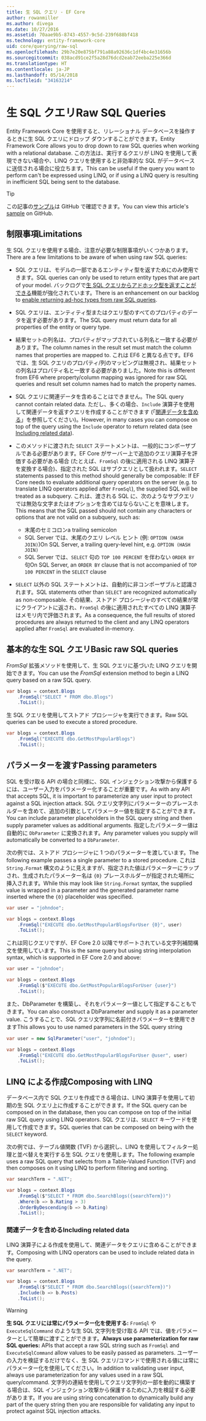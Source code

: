 ```yaml
---
title: 生 SQL クエリ - EF Core
author: rowanmiller
ms.author: divega
ms.date: 10/27/2016
ms.assetid: 70aae9b5-8743-4557-9c5d-239f688bf418
ms.technology: entity-framework-core
uid: core/querying/raw-sql
ms.openlocfilehash: 29b7e20e875bf791a88a92636c1df4bc4e31656b
ms.sourcegitcommit: 038acd91ce2f5a28d76dcd2eab72eeba225e366d
ms.translationtype: HT
ms.contentlocale: ja-JP
ms.lasthandoff: 05/14/2018
ms.locfileid: "34163214"
---
```

# <a name="raw-sql-queries"></a><span data-ttu-id="78294-102">生 SQL クエリ</span><span class="sxs-lookup"><span data-stu-id="78294-102">Raw SQL Queries</span></span>

<span data-ttu-id="78294-103">Entity Framework Core を使用すると、リレーショナル データベースを操作するときに生 SQL クエリにドロップ ダウンすることができます。</span><span class="sxs-lookup"><span data-stu-id="78294-103">Entity Framework Core allows you to drop down to raw SQL queries when working with a relational database.</span></span> <span data-ttu-id="78294-104">この方法は、実行するクエリが LINQ を使用して表現できない場合や、LINQ クエリを使用すると非効率的な SQL がデータベースに送信される場合に役立ちます。</span><span class="sxs-lookup"><span data-stu-id="78294-104">This can be useful if the query you want to perform can't be expressed using LINQ, or if using a LINQ query is resulting in inefficient SQL being sent to the database.</span></span>

> [!TIP]  
> <span data-ttu-id="78294-105">この記事の[サンプル](https://github.com/aspnet/EntityFramework.Docs/tree/master/samples/core/Querying)は GitHub で確認できます。</span><span class="sxs-lookup"><span data-stu-id="78294-105">You can view this article's [sample](https://github.com/aspnet/EntityFramework.Docs/tree/master/samples/core/Querying) on GitHub.</span></span>

## <a name="limitations"></a><span data-ttu-id="78294-106">制限事項</span><span class="sxs-lookup"><span data-stu-id="78294-106">Limitations</span></span>

<span data-ttu-id="78294-107">生 SQL クエリを使用する場合、注意が必要な制限事項がいくつかあります。</span><span class="sxs-lookup"><span data-stu-id="78294-107">There are a few limitations to be aware of when using raw SQL queries:</span></span>
* <span data-ttu-id="78294-108">SQL クエリは、モデルの一部であるエンティティ型を返すためにのみ使用できます。</span><span class="sxs-lookup"><span data-stu-id="78294-108">SQL queries can only be used to return entity types that are part of your model.</span></span> <span data-ttu-id="78294-109">バックログで[生 SQL クエリからアドホック型を返すことができる](https://github.com/aspnet/EntityFramework/issues/1862)機能が強化されています。</span><span class="sxs-lookup"><span data-stu-id="78294-109">There is an enhancement on our backlog to [enable returning ad-hoc types from raw SQL queries](https://github.com/aspnet/EntityFramework/issues/1862).</span></span>

* <span data-ttu-id="78294-110">SQL クエリは、エンティティ型またはクエリ型のすべてのプロパティのデータを返す必要があります。</span><span class="sxs-lookup"><span data-stu-id="78294-110">The SQL query must return data for all properties of the entity or query type.</span></span>

* <span data-ttu-id="78294-111">結果セットの列名は、プロパティがマップされている列名と一致する必要があります。</span><span class="sxs-lookup"><span data-stu-id="78294-111">The column names in the result set must match the column names that properties are mapped to.</span></span> <span data-ttu-id="78294-112">これは EF6 と異なる点です。EF6 では、生 SQL クエリのプロパティ/列のマッピングは無視され、結果セットの列名はプロパティ名と一致する必要がありました。</span><span class="sxs-lookup"><span data-stu-id="78294-112">Note this is different from EF6 where property/column mapping was ignored for raw SQL queries and result set column names had to match the property names.</span></span>

* <span data-ttu-id="78294-113">SQL クエリに関連データを含めることはできません。</span><span class="sxs-lookup"><span data-stu-id="78294-113">The SQL query cannot contain related data.</span></span> <span data-ttu-id="78294-114">ただし、多くの場合、`Include` 演算子を使用して関連データを返すクエリを作成することができます (「[関連データを含める](#including-related-data)」を参照してください)。</span><span class="sxs-lookup"><span data-stu-id="78294-114">However, in many cases you can compose on top of the query using the `Include` operator to return related data (see [Including related data](#including-related-data)).</span></span>

* <span data-ttu-id="78294-115">このメソッドに渡された `SELECT` ステートメントは、一般的にコンポーザブルである必要があります。EF Core がサーバー上で追加のクエリ演算子を評価する必要がある場合 (たとえば、`FromSql` の後に適用される LINQ 演算子を変換する場合)、指定された SQL はサブクエリとして扱われます。</span><span class="sxs-lookup"><span data-stu-id="78294-115">`SELECT` statements passed to this method should generally be composable: If EF Core needs to evaluate additional query operators on the server (e.g. to translate LINQ operators applied after `FromSql`), the supplied SQL will be treated as a subquery.</span></span> <span data-ttu-id="78294-116">これは、渡される SQL に、次のようなサブクエリでは無効な文字またはオプションを含めてはならないことを意味します。</span><span class="sxs-lookup"><span data-stu-id="78294-116">This means that the SQL passed should not contain any characters or options that are not valid on a subquery, such as:</span></span>
  * <span data-ttu-id="78294-117">末尾のセミコロン</span><span class="sxs-lookup"><span data-stu-id="78294-117">a trailing semicolon</span></span>
  * <span data-ttu-id="78294-118">SQL Server では、末尾のクエリ レベル ヒント (例: `OPTION (HASH JOIN)`)</span><span class="sxs-lookup"><span data-stu-id="78294-118">On SQL Server, a trailing query-level hint, e.g. `OPTION (HASH JOIN)`</span></span>
  * <span data-ttu-id="78294-119">SQL Server では、`SELECT` 句の `TOP 100 PERCENT` を伴わない `ORDER BY` 句</span><span class="sxs-lookup"><span data-stu-id="78294-119">On SQL Server, an `ORDER BY` clause that is not accompanied of `TOP 100 PERCENT` in the `SELECT` clause</span></span>

* <span data-ttu-id="78294-120">`SELECT` 以外の SQL ステートメントは、自動的に非コンポーザブルと認識されます。</span><span class="sxs-lookup"><span data-stu-id="78294-120">SQL statements other than `SELECT` are recognized automatically as non-composable.</span></span> <span data-ttu-id="78294-121">その結果、ストアド プロシージャのすべての結果が常にクライアントに返され、`FromSql` の後に適用されたすべての LINQ 演算子はメモリ内で評価されます。</span><span class="sxs-lookup"><span data-stu-id="78294-121">As a consequence, the full results of stored procedures are always returned to the client and any LINQ operators applied after `FromSql` are evaluated in-memory.</span></span> 

## <a name="basic-raw-sql-queries"></a><span data-ttu-id="78294-122">基本的な生 SQL クエリ</span><span class="sxs-lookup"><span data-stu-id="78294-122">Basic raw SQL queries</span></span>

<span data-ttu-id="78294-123">*FromSql* 拡張メソッドを使用して、生 SQL クエリに基づいた LINQ クエリを開始できます。</span><span class="sxs-lookup"><span data-stu-id="78294-123">You can use the *FromSql* extension method to begin a LINQ query based on a raw SQL query.</span></span>

<!-- [!code-csharp[Main](samples/core/Querying/Querying/RawSQL/Sample.cs)] -->
``` csharp
var blogs = context.Blogs
    .FromSql("SELECT * FROM dbo.Blogs")
    .ToList();
```

<span data-ttu-id="78294-124">生 SQL クエリを使用してストアド プロシージャを実行できます。</span><span class="sxs-lookup"><span data-stu-id="78294-124">Raw SQL queries can be used to execute a stored procedure.</span></span>

<!-- [!code-csharp[Main](samples/core/Querying/Querying/RawSQL/Sample.cs)] -->
``` csharp
var blogs = context.Blogs
    .FromSql("EXECUTE dbo.GetMostPopularBlogs")
    .ToList();
```

## <a name="passing-parameters"></a><span data-ttu-id="78294-125">パラメーターを渡す</span><span class="sxs-lookup"><span data-stu-id="78294-125">Passing parameters</span></span>

<span data-ttu-id="78294-126">SQL を受け取る API の場合と同様に、SQL インジェクション攻撃から保護するには、ユーザー入力をパラメーター化することが重要です。</span><span class="sxs-lookup"><span data-stu-id="78294-126">As with any API that accepts SQL, it is important to parameterize any user input to protect against a SQL injection attack.</span></span> <span data-ttu-id="78294-127">SQL クエリ文字列にパラメーターのプレースホルダーを含めて、追加の引数としてパラメーター値を指定することができます。</span><span class="sxs-lookup"><span data-stu-id="78294-127">You can include parameter placeholders in the SQL query string and then supply parameter values as additional arguments.</span></span> <span data-ttu-id="78294-128">指定したパラメーター値は自動的に `DbParameter` に変換されます。</span><span class="sxs-lookup"><span data-stu-id="78294-128">Any parameter values you supply will automatically be converted to a `DbParameter`.</span></span>

<span data-ttu-id="78294-129">次の例では、ストアド プロシージャに 1 つのパラメーターを渡しています。</span><span class="sxs-lookup"><span data-stu-id="78294-129">The following example passes a single parameter to a stored procedure.</span></span> <span data-ttu-id="78294-130">これは `String.Format` 構文のように見えますが、指定された値はパラメーターにラップされ、生成されたパラメーター名は `{0}` プレースホルダーが指定された場所に挿入されます。</span><span class="sxs-lookup"><span data-stu-id="78294-130">While this may look like `String.Format` syntax, the supplied value is wrapped in a parameter and the generated parameter name inserted where the `{0}` placeholder was specified.</span></span>

<!-- [!code-csharp[Main](samples/core/Querying/Querying/RawSQL/Sample.cs)] -->
``` csharp
var user = "johndoe";

var blogs = context.Blogs
    .FromSql("EXECUTE dbo.GetMostPopularBlogsForUser {0}", user)
    .ToList();
```

<span data-ttu-id="78294-131">これは同じクエリですが、EF Core 2.0 以降でサポートされている文字列補間構文を使用しています。</span><span class="sxs-lookup"><span data-stu-id="78294-131">This is the same query but using string interpolation syntax, which is supported in EF Core 2.0 and above:</span></span>

<!-- [!code-csharp[Main](samples/core/Querying/Querying/RawSQL/Sample.cs)] -->
``` csharp
var user = "johndoe";

var blogs = context.Blogs
    .FromSql($"EXECUTE dbo.GetMostPopularBlogsForUser {user}")
    .ToList();
```

<span data-ttu-id="78294-132">また、DbParameter を構築し、それをパラメーター値として指定することもできます。</span><span class="sxs-lookup"><span data-stu-id="78294-132">You can also construct a DbParameter and supply it as a parameter value.</span></span> <span data-ttu-id="78294-133">こうすることで、SQL クエリ文字列に名前付きパラメーターを使用できます</span><span class="sxs-lookup"><span data-stu-id="78294-133">This allows you to use named parameters in the SQL query string</span></span>

<!-- [!code-csharp[Main](samples/core/Querying/Querying/RawSQL/Sample.cs)] -->
``` csharp
var user = new SqlParameter("user", "johndoe");

var blogs = context.Blogs
    .FromSql("EXECUTE dbo.GetMostPopularBlogsForUser @user", user)
    .ToList();
```

## <a name="composing-with-linq"></a><span data-ttu-id="78294-134">LINQ による作成</span><span class="sxs-lookup"><span data-stu-id="78294-134">Composing with LINQ</span></span>

<span data-ttu-id="78294-135">データベース内で SQL クエリを作成できる場合は、LINQ 演算子を使用して初期の生 SQL クエリ上に作成することができます。</span><span class="sxs-lookup"><span data-stu-id="78294-135">If the SQL query can be composed on in the database, then you can compose on top of the initial raw SQL query using LINQ operators.</span></span> <span data-ttu-id="78294-136">SQL クエリは、`SELECT` キーワードを使用して作成できます。</span><span class="sxs-lookup"><span data-stu-id="78294-136">SQL queries that can be composed on being with the `SELECT` keyword.</span></span>

<span data-ttu-id="78294-137">次の例では、テーブル値関数 (TVF) から選択し、LINQ を使用してフィルター処理と並べ替えを実行する生 SQL クエリを使用します。</span><span class="sxs-lookup"><span data-stu-id="78294-137">The following example uses a raw SQL query that selects from a Table-Valued Function (TVF) and then composes on it using LINQ to perform filtering and sorting.</span></span>

<!-- [!code-csharp[Main](samples/core/Querying/Querying/RawSQL/Sample.cs)] -->
``` csharp
var searchTerm = ".NET";

var blogs = context.Blogs
    .FromSql($"SELECT * FROM dbo.SearchBlogs({searchTerm})")
    .Where(b => b.Rating > 3)
    .OrderByDescending(b => b.Rating)
    .ToList();
```

### <a name="including-related-data"></a><span data-ttu-id="78294-138">関連データを含める</span><span class="sxs-lookup"><span data-stu-id="78294-138">Including related data</span></span>

<span data-ttu-id="78294-139">LINQ 演算子による作成を使用して、関連データをクエリに含めることができます。</span><span class="sxs-lookup"><span data-stu-id="78294-139">Composing with LINQ operators can be used to include related data in the query.</span></span>

<!-- [!code-csharp[Main](samples/core/Querying/Querying/RawSQL/Sample.cs)] -->
``` csharp
var searchTerm = ".NET";

var blogs = context.Blogs
    .FromSql($"SELECT * FROM dbo.SearchBlogs({searchTerm})")
    .Include(b => b.Posts)
    .ToList();
```

> [!WARNING]  
> <span data-ttu-id="78294-140">**生 SQL クエリには常にパラメーター化を使用する:** `FromSql` や `ExecuteSqlCommand` のような生 SQL 文字列を受け取る API では、値をパラメーターとして簡単に渡すことができます。</span><span class="sxs-lookup"><span data-stu-id="78294-140">**Always use parameterization for raw SQL queries:** APIs that accept a raw SQL string such as `FromSql` and `ExecuteSqlCommand` allow values to be easily passed as parameters.</span></span> <span data-ttu-id="78294-141">ユーザーの入力を検証するだけでなく、生 SQL クエリ/コマンドで使用される値には常にパラメーター化を使用してください。</span><span class="sxs-lookup"><span data-stu-id="78294-141">In addition to validating user input, always use parameterization for any values used in a raw SQL query/command.</span></span> <span data-ttu-id="78294-142">文字列の連結を使用してクエリ文字列の一部を動的に構築する場合は、SQL インジェクション攻撃から保護するために入力を検証する必要があります。</span><span class="sxs-lookup"><span data-stu-id="78294-142">If you are using string concatenation to dynamically build any part of the query string then you are responsible for validating any input to protect against SQL injection attacks.</span></span>
